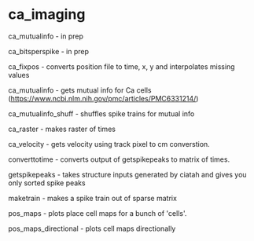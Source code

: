# ca_imaging


ca_mutualinfo - in prep

ca_bitsperspike - in prep


ca_fixpos - converts position file to time, x, y and interpolates missing values

ca_mutualinfo - gets mutual info for Ca cells (https://www.ncbi.nlm.nih.gov/pmc/articles/PMC6331214/)

ca_mutualinfo_shuff - shuffles spike trains for mutual info

ca_raster - makes raster of times

ca_velocity - gets velocity using track pixel to cm converstion.

converttotime - converts output of getspikepeaks to matrix of times.

getspikepeaks - takes structure inputs generated by ciatah and gives you only sorted spike peaks

maketrain - makes a spike train out of sparse matrix

pos_maps - plots place cell maps for a bunch of 'cells'.

pos_maps_directional - plots cell maps directionally
